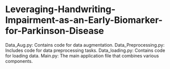 # Leveraging-Handwriting-Impairment-as-an-Early-Biomarker-for-Parkinson-Disease
Data_Aug.py: Contains code for data augmentation.
Data_Preprocessing.py: Includes code for data preprocessing tasks.
Data_loading.py: Contains code for loading data.
Main.py: The main application file that combines various components.

